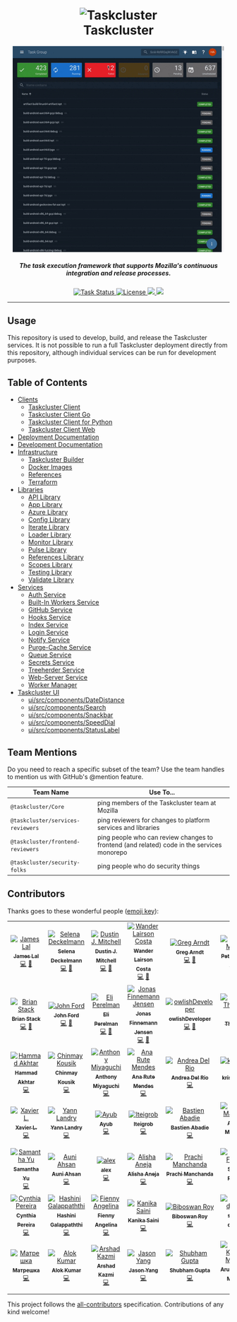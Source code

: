 <h1 align="center">
  <br>
  <img src="https://media.taskcluster.net/logo/logo.png" alt="Taskcluster" width="80">
  <br>
  Taskcluster
  <br>
</h1>

<p align="center">
  <img alt="Inspecting a task on Taskcluster UI" src="view-task-flow.gif" width="480px">
</p>

<h5 align="center">The task execution framework that supports Mozilla's continuous integration and release processes.</h5>

<p align="center">
  <a href="https://github.taskcluster.net/v1/repository/taskcluster/taskcluster/master/latest">
    <img src="https://github.taskcluster.net/v1/repository/taskcluster/taskcluster/master/badge.svg" alt="Task Status">
  </a>
  <a href="http://mozilla.org/MPL/2.0">
    <img src="https://img.shields.io/badge/license-MPL%202.0-orange.svg" alt="License">
  </a>
  <a href="https://www.irccloud.com/invite?channel=%23taskcluster&amp;hostname=irc.mozilla.org&amp;port=6697&amp;ssl=1" target="_blank">
    <img src="https://img.shields.io/badge/IRC-%23taskcluster-1e72ff.svg?style=flat"  height="20">
  </a>
  <a href="https://codecov.io/gh/taskcluster/taskcluster">
    <img src="https://codecov.io/gh/taskcluster/taskcluster/branch/master/graph/badge.svg" />
  </a>
</p>

<hr/>

## Usage

This repository is used to develop, build, and release the Taskcluster services.
It is not possible to run a full Taskcluster deployment directly from this repository, although individual services can be run for development purposes.

## Table of Contents

<!-- TOC BEGIN -->
* [Clients](clients#readme)
    * [Taskcluster Client](clients/client#readme)
    * [Taskcluster Client Go](clients/client-go#readme)
    * [Taskcluster Client for Python](clients/client-py#readme)
    * [Taskcluster Client Web](clients/client-web#readme)
* [Deployment Documentation](deployment-docs#readme)
* [Development Documentation](dev-docs#readme)
* [Infrastructure](infrastructure#readme)
    * [Taskcluster Builder](infrastructure/builder#readme)
    * [Docker Images](infrastructure/docker-images#readme)
    * [References](infrastructure/references#readme)
    * [Terraform](infrastructure/terraform#readme)
* [Libraries](libraries#readme)
    * [API Library](libraries/api#readme)
    * [App Library](libraries/app#readme)
    * [Azure Library](libraries/azure#readme)
    * [Config Library](libraries/config#readme)
    * [Iterate Library](libraries/iterate#readme)
    * [Loader Library](libraries/loader#readme)
    * [Monitor Library](libraries/monitor#readme)
    * [Pulse Library](libraries/pulse#readme)
    * [References Library](libraries/references#readme)
    * [Scopes Library](libraries/scopes#readme)
    * [Testing Library](libraries/testing#readme)
    * [Validate Library](libraries/validate#readme)
* [Services](services#readme)
    * [Auth Service](services/auth#readme)
    * [Built-In Workers Service](services/built-in-workers#readme)
    * [GitHub Service](services/github#readme)
    * [Hooks Service](services/hooks#readme)
    * [Index Service](services/index#readme)
    * [Login Service](services/login#readme)
    * [Notify Service](services/notify#readme)
    * [Purge-Cache Service](services/purge-cache#readme)
    * [Queue Service](services/queue#readme)
    * [Secrets Service](services/secrets#readme)
    * [Treeherder Service](services/treeherder#readme)
    * [Web-Server Service](services/web-server#readme)
    * [Worker Manager](services/worker-manager#readme)
* [Taskcluster UI](ui#readme)
    * [ui/src/components/DateDistance](ui/src/components/DateDistance#readme)
    * [ui/src/components/Search](ui/src/components/Search#readme)
    * [ui/src/components/Snackbar](ui/src/components/Snackbar#readme)
    * [ui/src/components/SpeedDial](ui/src/components/SpeedDial#readme)
    * [ui/src/components/StatusLabel](ui/src/components/StatusLabel#readme)
<!-- TOC END -->

## Team Mentions

Do you need to reach a specific subset of the team? Use the team handles to mention us with GitHub's @mention feature.

| Team Name | Use To... |
| --------- | --------- |
| `@taskcluster/Core` | ping members of the Taskcluster team at Mozilla |
| `@taskcluster/services-reviewers` | ping reviewers for changes to platform services and libraries  |
| `@taskcluster/frontend-reviewers` | ping people who can review changes to frontend (and related) code in the services monorepo |
| `@taskcluster/security-folks` | ping people who do security things |

## Contributors

Thanks goes to these wonderful people ([emoji key](https://allcontributors.org/docs/en/emoji-key)):

<!-- ALL-CONTRIBUTORS-LIST:START - Do not remove or modify this section -->
<!-- prettier-ignore -->
<table><tr><td align="center"><a href="https://conduit.vc/"><img src="https://avatars3.githubusercontent.com/u/322957?v=4" width="100px;" alt="James Lal"/><br /><sub><b>James Lal</b></sub></a><br /><a href="https://github.com/taskcluster/taskcluster/commits?author=lightsofapollo" title="Code">💻</a> <a href="#former-staff-lightsofapollo" title="Former Mozilla employee on Taskcluster team">👋</a></td><td align="center"><a href="https://github.com/selenamarie"><img src="https://avatars0.githubusercontent.com/u/54803?v=4" width="100px;" alt="Selena Deckelmann"/><br /><sub><b>Selena Deckelmann</b></sub></a><br /><a href="https://github.com/taskcluster/taskcluster/commits?author=selenamarie" title="Code">💻</a> <a href="#former-staff-selenamarie" title="Former Mozilla employee on Taskcluster team">👋</a></td><td align="center"><a href="http://code.v.igoro.us/"><img src="https://avatars3.githubusercontent.com/u/28673?v=4" width="100px;" alt="Dustin J. Mitchell"/><br /><sub><b>Dustin J. Mitchell</b></sub></a><br /><a href="https://github.com/taskcluster/taskcluster/commits?author=djmitche" title="Code">💻</a> <a href="#staff-djmitche" title="Current Mozilla employee on Taskcluster team">🔧</a></td><td align="center"><a href="https://walac.github.io"><img src="https://avatars1.githubusercontent.com/u/611309?v=4" width="100px;" alt="Wander Lairson Costa"/><br /><sub><b>Wander Lairson Costa</b></sub></a><br /><a href="https://github.com/taskcluster/taskcluster/commits?author=walac" title="Code">💻</a> <a href="#staff-walac" title="Current Mozilla employee on Taskcluster team">🔧</a></td><td align="center"><a href="https://github.com/gregarndt"><img src="https://avatars0.githubusercontent.com/u/2592630?v=4" width="100px;" alt="Greg Arndt"/><br /><sub><b>Greg Arndt</b></sub></a><br /><a href="https://github.com/taskcluster/taskcluster/commits?author=gregarndt" title="Code">💻</a> <a href="#former-staff-gregarndt" title="Former Mozilla employee on Taskcluster team">👋</a></td><td align="center"><a href="http://petemoore.github.io/"><img src="https://avatars0.githubusercontent.com/u/190790?v=4" width="100px;" alt="Pete Moore"/><br /><sub><b>Pete Moore</b></sub></a><br /><a href="https://github.com/taskcluster/taskcluster/commits?author=petemoore" title="Code">💻</a> <a href="#staff-petemoore" title="Current Mozilla employee on Taskcluster team">🔧</a></td><td align="center"><a href="http://hassanali.me"><img src="https://avatars0.githubusercontent.com/u/3766511?v=4" width="100px;" alt="Hassan Ali"/><br /><sub><b>Hassan Ali</b></sub></a><br /><a href="https://github.com/taskcluster/taskcluster/commits?author=helfi92" title="Code">💻</a> <a href="#staff-helfi92" title="Current Mozilla employee on Taskcluster team">🔧</a></td></tr><tr><td align="center"><a href="https://imbstack.com"><img src="https://avatars2.githubusercontent.com/u/127521?v=4" width="100px;" alt="Brian Stack"/><br /><sub><b>Brian Stack</b></sub></a><br /><a href="https://github.com/taskcluster/taskcluster/commits?author=imbstack" title="Code">💻</a> <a href="#staff-imbstack" title="Current Mozilla employee on Taskcluster team">🔧</a></td><td align="center"><a href="https://blog.johnford.org"><img src="https://avatars3.githubusercontent.com/u/607353?v=4" width="100px;" alt="John Ford"/><br /><sub><b>John Ford</b></sub></a><br /><a href="https://github.com/taskcluster/taskcluster/commits?author=jhford" title="Code">💻</a> <a href="#former-staff-jhford" title="Former Mozilla employee on Taskcluster team">👋</a></td><td align="center"><a href="http://eliperelman.com"><img src="https://avatars0.githubusercontent.com/u/285899?v=4" width="100px;" alt="Eli Perelman"/><br /><sub><b>Eli Perelman</b></sub></a><br /><a href="https://github.com/taskcluster/taskcluster/commits?author=eliperelman" title="Code">💻</a> <a href="#former-staff-eliperelman" title="Former Mozilla employee on Taskcluster team">👋</a></td><td align="center"><a href="https://jonasfj.dk/"><img src="https://avatars2.githubusercontent.com/u/149732?v=4" width="100px;" alt="Jonas Finnemann Jensen"/><br /><sub><b>Jonas Finnemann Jensen</b></sub></a><br /><a href="https://github.com/taskcluster/taskcluster/commits?author=jonasfj" title="Code">💻</a> <a href="#former-staff-jonasfj" title="Former Mozilla employee on Taskcluster team">👋</a></td><td align="center"><a href="https://medium.com/@bugzeeeeee/"><img src="https://avatars1.githubusercontent.com/u/18102552?v=4" width="100px;" alt="owlishDeveloper"/><br /><sub><b>owlishDeveloper</b></sub></a><br /><a href="https://github.com/taskcluster/taskcluster/commits?author=owlishDeveloper" title="Code">💻</a> <a href="#staff-owlishDeveloper" title="Current Mozilla employee on Taskcluster team">🔧</a></td><td align="center"><a href="http://grenade.github.io"><img src="https://avatars3.githubusercontent.com/u/111819?v=4" width="100px;" alt="Rob Thijssen"/><br /><sub><b>Rob Thijssen</b></sub></a><br /><a href="https://github.com/taskcluster/taskcluster/commits?author=grenade" title="Code">💻</a></td><td align="center"><a href="https://twitter.com/_reznord"><img src="https://avatars0.githubusercontent.com/u/3415488?v=4" width="100px;" alt="Anup"/><br /><sub><b>Anup</b></sub></a><br /><a href="https://github.com/taskcluster/taskcluster/commits?author=reznord" title="Code">💻</a></td></tr><tr><td align="center"><a href="https://hammad13060.github.io"><img src="https://avatars2.githubusercontent.com/u/12844417?v=4" width="100px;" alt="Hammad Akhtar"/><br /><sub><b>Hammad Akhtar</b></sub></a><br /><a href="https://github.com/taskcluster/taskcluster/commits?author=hammad13060" title="Code">💻</a></td><td align="center"><a href="http://ckousik.github.io"><img src="https://avatars2.githubusercontent.com/u/12830755?v=4" width="100px;" alt="Chinmay Kousik"/><br /><sub><b>Chinmay Kousik</b></sub></a><br /><a href="https://github.com/taskcluster/taskcluster/commits?author=ckousik" title="Code">💻</a></td><td align="center"><a href="https://acmiyaguchi.me"><img src="https://avatars1.githubusercontent.com/u/3304040?v=4" width="100px;" alt="Anthony Miyaguchi"/><br /><sub><b>Anthony Miyaguchi</b></sub></a><br /><a href="https://github.com/taskcluster/taskcluster/commits?author=acmiyaguchi" title="Code">💻</a></td><td align="center"><a href="http://anarute.com"><img src="https://avatars3.githubusercontent.com/u/333447?v=4" width="100px;" alt="Ana Rute Mendes"/><br /><sub><b>Ana Rute Mendes</b></sub></a><br /><a href="https://github.com/taskcluster/taskcluster/commits?author=anarute" title="Code">💻</a></td><td align="center"><a href="http://www.andreadelrio.me"><img src="https://avatars2.githubusercontent.com/u/4016496?v=4" width="100px;" alt="Andrea Del Rio"/><br /><sub><b>Andrea Del Rio</b></sub></a><br /><a href="https://github.com/taskcluster/taskcluster/commits?author=andreadelrio" title="Code">💻</a></td><td align="center"><a href="https://www.kristelteng.com/"><img src="https://avatars2.githubusercontent.com/u/9313149?v=4" width="100px;" alt="kristelteng"/><br /><sub><b>kristelteng</b></sub></a><br /><a href="https://github.com/taskcluster/taskcluster/commits?author=kristelteng" title="Code">💻</a></td><td align="center"><a href="https://github.com/elenasolomon"><img src="https://avatars2.githubusercontent.com/u/7040792?v=4" width="100px;" alt="Elena Solomon"/><br /><sub><b>Elena Solomon</b></sub></a><br /><a href="https://github.com/taskcluster/taskcluster/commits?author=elenasolomon" title="Code">💻</a></td></tr><tr><td align="center"><a href="https://github.com/t0xicCode"><img src="https://avatars3.githubusercontent.com/u/1268885?v=4" width="100px;" alt="Xavier L."/><br /><sub><b>Xavier L.</b></sub></a><br /><a href="https://github.com/taskcluster/taskcluster/commits?author=t0xicCode" title="Code">💻</a></td><td align="center"><a href="http://yannlandry.com"><img src="https://avatars2.githubusercontent.com/u/5789748?v=4" width="100px;" alt="Yann Landry"/><br /><sub><b>Yann Landry</b></sub></a><br /><a href="https://github.com/taskcluster/taskcluster/commits?author=yannlandry" title="Code">💻</a></td><td align="center"><a href="https://github.com/AyubMohamed"><img src="https://avatars2.githubusercontent.com/u/6386566?v=4" width="100px;" alt="Ayub"/><br /><sub><b>Ayub</b></sub></a><br /><a href="https://github.com/taskcluster/taskcluster/commits?author=AyubMohamed" title="Code">💻</a></td><td align="center"><a href="https://github.com/lteigrob"><img src="https://avatars0.githubusercontent.com/u/19479141?v=4" width="100px;" alt="lteigrob"/><br /><sub><b>lteigrob</b></sub></a><br /><a href="https://github.com/taskcluster/taskcluster/commits?author=lteigrob" title="Code">💻</a></td><td align="center"><a href="https://nextcairn.com"><img src="https://avatars3.githubusercontent.com/u/101004?v=4" width="100px;" alt="Bastien Abadie"/><br /><sub><b>Bastien Abadie</b></sub></a><br /><a href="https://github.com/taskcluster/taskcluster/commits?author=La0" title="Code">💻</a></td><td align="center"><a href="https://amjad.io"><img src="https://avatars3.githubusercontent.com/u/4323539?v=4" width="100px;" alt="Amjad Mashaal"/><br /><sub><b>Amjad Mashaal</b></sub></a><br /><a href="https://github.com/taskcluster/taskcluster/commits?author=TheNavigat" title="Code">💻</a></td><td align="center"><a href="https://github.com/tomprince"><img src="https://avatars3.githubusercontent.com/u/283816?v=4" width="100px;" alt="Tom Prince"/><br /><sub><b>Tom Prince</b></sub></a><br /><a href="https://github.com/taskcluster/taskcluster/commits?author=tomprince" title="Code">💻</a></td></tr><tr><td align="center"><a href="https://github.com/SamanthaYu"><img src="https://avatars2.githubusercontent.com/u/10355013?v=4" width="100px;" alt="Samantha Yu"/><br /><sub><b>Samantha Yu</b></sub></a><br /><a href="https://github.com/taskcluster/taskcluster/commits?author=SamanthaYu" title="Code">💻</a></td><td align="center"><a href="https://github.com/auni53"><img src="https://avatars0.githubusercontent.com/u/9661111?v=4" width="100px;" alt="Auni Ahsan"/><br /><sub><b>Auni Ahsan</b></sub></a><br /><a href="https://github.com/taskcluster/taskcluster/commits?author=auni53" title="Code">💻</a></td><td align="center"><a href="http://alexandrasp.github.io/"><img src="https://avatars0.githubusercontent.com/u/6344218?v=4" width="100px;" alt="alex"/><br /><sub><b>alex</b></sub></a><br /><a href="https://github.com/taskcluster/taskcluster/commits?author=alexandrasp" title="Code">💻</a></td><td align="center"><a href="https://alisha17.github.io/"><img src="https://avatars2.githubusercontent.com/u/13520250?v=4" width="100px;" alt="Alisha Aneja"/><br /><sub><b>Alisha Aneja</b></sub></a><br /><a href="https://github.com/taskcluster/taskcluster/commits?author=alisha17" title="Code">💻</a></td><td align="center"><a href="https://github.com/prachi1210"><img src="https://avatars3.githubusercontent.com/u/14016564?v=4" width="100px;" alt="Prachi Manchanda"/><br /><sub><b>Prachi Manchanda</b></sub></a><br /><a href="https://github.com/taskcluster/taskcluster/commits?author=prachi1210" title="Code">💻</a></td><td align="center"><a href="https://github.com/srfraser"><img src="https://avatars1.githubusercontent.com/u/5933384?v=4" width="100px;" alt="Simon Fraser"/><br /><sub><b>Simon Fraser</b></sub></a><br /><a href="https://github.com/taskcluster/taskcluster/commits?author=srfraser" title="Code">💻</a></td><td align="center"><a href="https://github.com/ydidwania"><img src="https://avatars1.githubusercontent.com/u/22861049?v=4" width="100px;" alt="Yashvardhan Didwania"/><br /><sub><b>Yashvardhan Didwania</b></sub></a><br /><a href="https://github.com/taskcluster/taskcluster/commits?author=ydidwania" title="Code">💻</a></td></tr><tr><td align="center"><a href="https://cynthiapereira.com"><img src="https://avatars3.githubusercontent.com/u/1923666?v=4" width="100px;" alt="Cynthia Pereira"/><br /><sub><b>Cynthia Pereira</b></sub></a><br /><a href="https://github.com/taskcluster/taskcluster/commits?author=cynthiapereira" title="Code">💻</a></td><td align="center"><a href="https://github.com/hashi93"><img src="https://avatars2.githubusercontent.com/u/12398942?v=4" width="100px;" alt="Hashini Galappaththi"/><br /><sub><b>Hashini Galappaththi</b></sub></a><br /><a href="https://github.com/taskcluster/taskcluster/commits?author=hashi93" title="Code">💻</a></td><td align="center"><a href="https://github.com/fiennyangeln"><img src="https://avatars1.githubusercontent.com/u/24544912?v=4" width="100px;" alt="Fienny Angelina"/><br /><sub><b>Fienny Angelina</b></sub></a><br /><a href="https://github.com/taskcluster/taskcluster/commits?author=fiennyangeln" title="Code">💻</a></td><td align="center"><a href="https://github.com/kanikasaini"><img src="https://avatars2.githubusercontent.com/u/20171105?v=4" width="100px;" alt="Kanika Saini"/><br /><sub><b>Kanika Saini</b></sub></a><br /><a href="https://github.com/taskcluster/taskcluster/commits?author=kanikasaini" title="Code">💻</a></td><td align="center"><a href="https://github.com/Biboswan"><img src="https://avatars2.githubusercontent.com/u/22202556?v=4" width="100px;" alt="Biboswan Roy"/><br /><sub><b>Biboswan Roy</b></sub></a><br /><a href="https://github.com/taskcluster/taskcluster/commits?author=Biboswan" title="Code">💻</a></td><td align="center"><a href="https://github.com/sudipt1999"><img src="https://avatars1.githubusercontent.com/u/38929617?v=4" width="100px;" alt="sudipt dabral"/><br /><sub><b>sudipt dabral</b></sub></a><br /><a href="https://github.com/taskcluster/taskcluster/commits?author=sudipt1999" title="Code">💻</a></td><td align="center"><a href="https://www.linkedin.com/in/ojaswin-mujoo/"><img src="https://avatars1.githubusercontent.com/u/35898543?v=4" width="100px;" alt="Ojaswin"/><br /><sub><b>Ojaswin</b></sub></a><br /><a href="https://github.com/taskcluster/taskcluster/commits?author=OjaswinM" title="Code">💻</a></td></tr><tr><td align="center"><a href="https://github.com/mrrrgn"><img src="https://avatars0.githubusercontent.com/u/42988373?v=4" width="100px;" alt="Матрешка"/><br /><sub><b>Матрешка</b></sub></a><br /><a href="https://github.com/taskcluster/taskcluster/commits?author=mrrrgn" title="Code">💻</a></td><td align="center"><a href="https://github.com/iFlameing"><img src="https://avatars3.githubusercontent.com/u/33936987?v=4" width="100px;" alt="Alok Kumar"/><br /><sub><b>Alok Kumar</b></sub></a><br /><a href="https://github.com/taskcluster/taskcluster/commits?author=iFlameing" title="Code">💻</a></td><td align="center"><a href="https://arshadkazmi42.github.io/"><img src="https://avatars3.githubusercontent.com/u/4654382?v=4" width="100px;" alt="Arshad Kazmi"/><br /><sub><b>Arshad Kazmi</b></sub></a><br /><a href="https://github.com/taskcluster/taskcluster/commits?author=arshadkazmi42" title="Code">💻</a></td><td align="center"><a href="https://github.com/projectyang"><img src="https://avatars3.githubusercontent.com/u/13473834?v=4" width="100px;" alt="Jason Yang"/><br /><sub><b>Jason Yang</b></sub></a><br /><a href="https://github.com/taskcluster/taskcluster/commits?author=projectyang" title="Code">💻</a></td><td align="center"><a href="https://github.com/shubhamgupta2956"><img src="https://avatars1.githubusercontent.com/u/43504292?v=4" width="100px;" alt="Shubham Gupta"/><br /><sub><b>Shubham Gupta</b></sub></a><br /><a href="https://github.com/taskcluster/taskcluster/commits?author=shubhamgupta2956" title="Code">💻</a></td><td align="center"><a href="https://github.com/arku"><img src="https://avatars2.githubusercontent.com/u/7039523?v=4" width="100px;" alt="Arun Kumar Mohan"/><br /><sub><b>Arun Kumar Mohan</b></sub></a><br /><a href="https://github.com/taskcluster/taskcluster/commits?author=arku" title="Code">💻</a></td></tr></table>

<!-- ALL-CONTRIBUTORS-LIST:END -->

This project follows the [all-contributors](https://github.com/all-contributors/all-contributors) specification. Contributions of any kind welcome!
